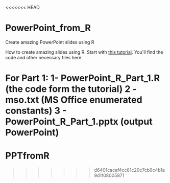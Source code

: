 <<<<<<< HEAD
# PowerPoint_from_R
Create amazing PowerPoint slides using R

How to create amazing slides using R.  Start with [this tutorial](http://asifsalam.github.io/).
You'll find the code and other necessary files here.

For Part 1:
1- PowerPoint_R_Part_1.R     (the code form the tutorial)
2 - mso.txt                   (MS Office enumerated constants)
3 - PowerPoint_R_Part_1.pptx  (output PowerPoint)
=======
# PPTfromR
>>>>>>> d6401cacaf4cc81c20c7cb9c4b1a9d1f08005871
